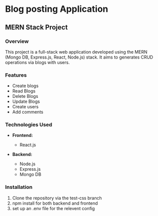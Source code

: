 # Blog posting Application

## MERN Stack Project

### Overview

This project is a full-stack web application developed using the MERN (Mongo DB, Express.js, React, Node.js) stack. It aims to generates CRUD operations via blogs with users.

### Features

- Create blogs
- Read Blogs
- Delete Blogs
- Update Blogs
- Create users
- Add comments

### Technologies Used

- **Frontend:**
  - React.js

- **Backend:**
  - Node.js
  - Express.js
  - Mongo DB


### Installation

1. Clone the repository via the test-css branch
2. npm install for both backend and frontend
3. set up an .env file for the relevent config

